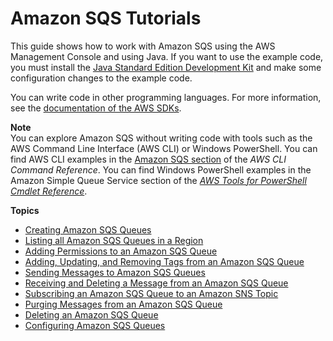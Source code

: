 # Amazon SQS Tutorials<a name="sqs-tutorials"></a>

This guide shows how to work with Amazon SQS using the AWS Management Console and using Java\. If you want to use the example code, you must install the [Java Standard Edition Development Kit](http://www.oracle.com/technetwork/java/javase/downloads/) and make some configuration changes to the example code\.

You can write code in other programming languages\. For more information, see the [documentation of the AWS SDKs](https://aws.amazon.com//tools/#sdk)\.

**Note**  
You can explore Amazon SQS without writing code with tools such as the AWS Command Line Interface \(AWS CLI\) or Windows PowerShell\. You can find AWS CLI examples in the [Amazon SQS section](http://docs.aws.amazon.com/cli/latest/reference/sqs/index.html) of the *AWS CLI Command Reference*\. You can find Windows PowerShell examples in the Amazon Simple Queue Service section of the *[AWS Tools for PowerShell Cmdlet Reference](http://docs.aws.amazon.com/powershell/latest/reference/)*\.

**Topics**
+ [Creating Amazon SQS Queues](sqs-tutorials-create-queues.md)
+ [Listing all Amazon SQS Queues in a Region](sqs-list-all-queues.md)
+ [Adding Permissions to an Amazon SQS Queue](sqs-add-permissions.md)
+ [Adding, Updating, and Removing Tags from an Amazon SQS Queue](sqs-add-update-remove-tag-queue.md)
+ [Sending Messages to Amazon SQS Queues](sqs-tutorials-send-messages.md)
+ [Receiving and Deleting a Message from an Amazon SQS Queue](sqs-receive-delete-message.md)
+ [Subscribing an Amazon SQS Queue to an Amazon SNS Topic](sqs-subscribe-queue-sns-topic.md)
+ [Purging Messages from an Amazon SQS Queue](sqs-purge-queue.md)
+ [Deleting an Amazon SQS Queue](sqs-delete-queue.md)
+ [Configuring Amazon SQS Queues](sqs-tutorials-configure-queues.md)